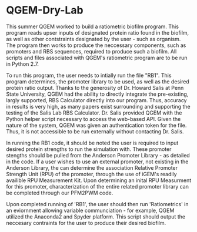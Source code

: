 # QGEM-Dry-Lab

This summer QGEM worked to build a ratiometric biofilm program. This program reads upser inputs of designated protein ratio found in the biofilm, as well as other contstraints designated by the user - such as organism. The program then works to produce the neccessary components, such as promoters and RBS sequences, required to produce such a biofilm. All scripts and files associated with QGEM's ratiometric program are to be run in Python 2.7. 

To run this program, the user needs to intially run the file "RB1". This program determines, the promoter library to be used, as well as the desired protein ratio output. Thanks to the generosity of Dr. Howard Salis at Penn State University, QGEM had the ability to directly integrate the pre-existing, largly supported, RBS Calculator directly into our program. Thus, accuracy in results is very high, as many papers exist surrounding and supporting the testing of the Salis Lab RBS Calculator. Dr. Salis provided QGEM with the Python helper script necessary to access the web-based API. Given the nature of the system, QGEM was given an authentication token for the file. Thus, it is not accessible to be run externally without contacting Dr. Salis.

In running the RB1 code, it should be noted the user is required to input desired protein strengths to run the simulation with. These promoter stengths should be pulled from the Anderson Promoter Library - as detailed in the code. If a user wishes to use an external promoter, not existing in the Anderson Library, the can determine the association Relative Promoter Strength Unit (RPU) of the promoter, through the use of iGEM's readily availible RPU Measurement Kit. Upon determining an inital RPU Measurment for this promoter, characterization of the entire related promoter library can be completed through our PFM2PWM code. 

Upon completed running of 'RB1', the user should then run 'Ratiometrics' in an eviornment allowing variable communciation - for example, QGEM utilized the Anaconda2 and Spyder platform. This script should output the neccesary contraints for the user to produce their desired biofilm. 
 
